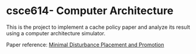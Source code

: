 # csce614- Computer Architecture

This is the project to implement a cache policy paper and analyze its result using a computer architecture simulator.

Paper reference: [Minimal Disturbance Placement and Promotion](http://hpca23.cse.tamu.edu/pdfs/hpca2016-mdpp.pdf)
